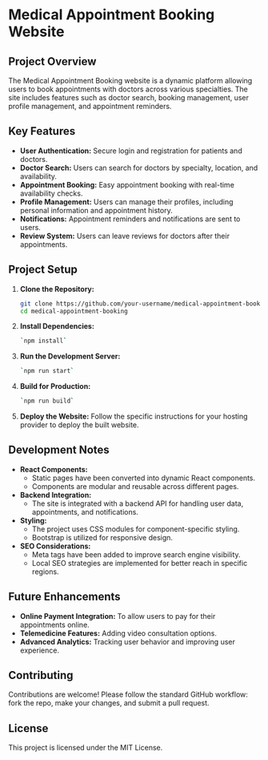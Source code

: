 
# Medical Appointment Booking Website

## Project Overview
The Medical Appointment Booking website is a dynamic platform allowing users to book appointments with doctors across various specialties. The site includes features such as doctor search, booking management, user profile management, and appointment reminders.

## Key Features
- **User Authentication:** Secure login and registration for patients and doctors.
- **Doctor Search:** Users can search for doctors by specialty, location, and availability.
- **Appointment Booking:** Easy appointment booking with real-time availability checks.
- **Profile Management:** Users can manage their profiles, including personal information and appointment history.
- **Notifications:** Appointment reminders and notifications are sent to users.
- **Review System:** Users can leave reviews for doctors after their appointments.

## Project Setup
1. **Clone the Repository:**
   ```bash
   git clone https://github.com/your-username/medical-appointment-booking.git
   cd medical-appointment-booking
2. **Install Dependencies:**
    ```bash
    `npm install` 
3. **Run the Development Server:**
    ```bash
    `npm run start` 
4. **Build for Production:**
    ```bash
    `npm run build`
5. **Deploy the Website:**
Follow the specific instructions for your hosting provider to deploy the built website.

## Development Notes

-   **React Components:**
    -   Static pages have been converted into dynamic React components.
    -   Components are modular and reusable across different pages.
-   **Backend Integration:**
    -   The site is integrated with a backend API for handling user data, appointments, and notifications.
-   **Styling:**
    -   The project uses CSS modules for component-specific styling.
    -   Bootstrap is utilized for responsive design.
-   **SEO Considerations:**
    -   Meta tags have been added to improve search engine visibility.
    -   Local SEO strategies are implemented for better reach in specific regions.
## Future Enhancements

-   **Online Payment Integration:** To allow users to pay for their appointments online.
-   **Telemedicine Features:** Adding video consultation options.
-   **Advanced Analytics:** Tracking user behavior and improving user experience.

## Contributing

Contributions are welcome! Please follow the standard GitHub workflow: fork the repo, make your changes, and submit a pull request.

## License

This project is licensed under the MIT License.